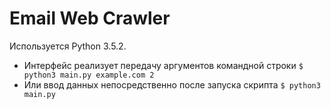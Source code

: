 # Email Web Crawler
Используется Python 3.5.2.
* Интерфейс реализует передачу аргументов командной строки ``$ python3 main.py example.com 2``
* Или ввод данных непосредственно после запуска скрипта ``$ python3 main.py``
